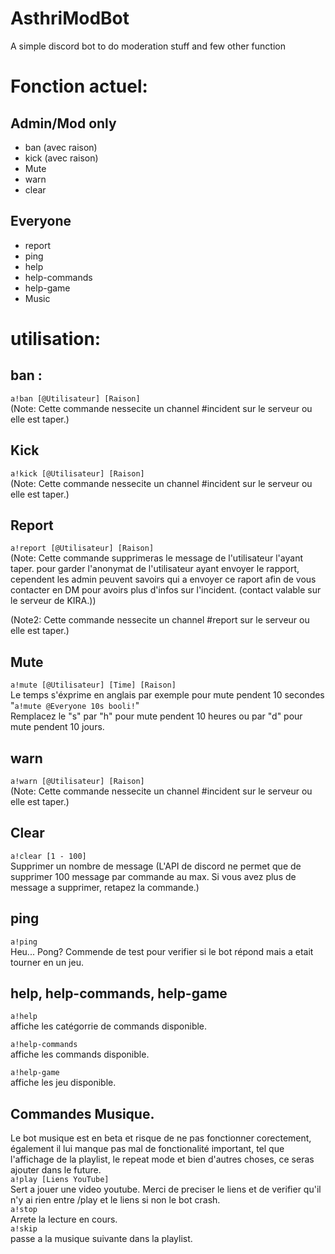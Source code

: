 # AsthriModBot
A simple discord bot to do moderation stuff and few other function

# Fonction actuel:
## Admin/Mod only
+ ban (avec raison)
+ kick (avec raison)
+ Mute
+ warn
+ clear

## Everyone
+ report
+ ping
+ help
+ help-commands
+ help-game
+ Music

# utilisation:
## ban :
```a!ban [@Utilisateur] [Raison]```  
(Note: Cette commande nessecite un channel #incident sur le serveur ou elle est taper.)
## Kick
```a!kick [@Utilisateur] [Raison]```  
(Note: Cette commande nessecite un channel #incident sur le serveur ou elle est taper.)
## Report
```a!report [@Utilisateur] [Raison]```  
(Note: Cette commande supprimeras le message de l'utilisateur l'ayant taper. pour garder l'anonymat de l'utilisateur ayant envoyer le rapport, cependent les admin peuvent savoirs qui a envoyer ce raport afin de vous contacter en DM pour avoirs plus d'infos sur l'incident. (contact valable sur le serveur de KIRA.))  

(Note2: Cette commande nessecite un channel #report sur le serveur ou elle est taper.)

## Mute 
```a!mute [@Utilisateur] [Time] [Raison]```  
Le temps s'éxprime en anglais par exemple pour mute pendent 10 secondes  
"```a!mute @Everyone 10s booli!```"  
Remplacez le "s" par "h" pour mute pendent 10 heures ou par "d" pour mute pendent 10 jours.

## warn 
```a!warn [@Utilisateur] [Raison]```  
(Note: Cette commande nessecite un channel #incident sur le serveur ou elle est taper.)

## Clear 
```a!clear [1 - 100]```  
Supprimer  un nombre de message (L'API de discord ne permet que de supprimer 100 message par commande au max. Si vous avez plus de message a supprimer, retapez la commande.)

## ping
``` a!ping ```  
Heu... Pong?
Commende de test pour verifier si le bot répond mais a etait tourner en un jeu.

## help, help-commands, help-game
    
```a!help```  
affiche les catégorrie de commands disponible.  
    
```a!help-commands```  
affiche les commands disponible.  
    
```a!help-game```  
affiche les jeu disponible.  

## Commandes Musique.
Le bot musique est en beta et risque de ne pas fonctionner corectement, également il lui manque pas mal de fonctionalité important, tel que l'affichage de la playlist, le repeat mode et bien d'autres choses, ce seras ajouter dans le future.  
```a!play [Liens YouTube]```  
Sert a jouer une video youtube. Merci de preciser le liens et de verifier qu'il n'y ai rien entre /play et le liens si non le bot crash.  
```a!stop```  
Arrete la lecture en cours.  
```a!skip```  
passe a la musique suivante dans la playlist.